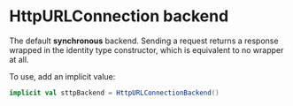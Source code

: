 # HttpURLConnection backend

The default **synchronous** backend. Sending a request returns a response wrapped in the identity type constructor, which is equivalent to no wrapper at all.

To use, add an implicit value:

```scala
implicit val sttpBackend = HttpURLConnectionBackend()
```
